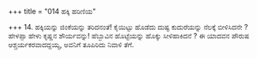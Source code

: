 +++
title = "014 ಹಕ್ಕಿ ಹರಿಣಿಯ"

+++
14. ಹಕ್ಕಿಯನ್ನು ಜಿಂಕೆಯನ್ನು ತರಿದನಂತೆ! ಕೈಯಿಟ್ಟು ಹೊಡೆದು ದುಷ್ಟ ಕುದುರೆಯನ್ನು ನೆಲಕ್ಕೆ ಬೀಳಿಸಿದನೇ ? ಹೇಳಪ್ಪಾ ಹೇಳು ಕೃಷ್ಣನ ಶೌರ್ಯವನ್ನು! ಹೆಬ್ಬಾವಿನ ಹೊಟ್ಟೆಯನ್ನು ಹೊಕ್ಕು ಸೀಳಿಹಾಕಿದನೆ ? ಈ ಯಾದವನ ಪೌರುಷ ಆಶ್ಚರ್ಯಕರವಾದದ್ದಯ್ಯ, ಅವನಿಗೆ ತೂಪಿರಿದು ನಿವಾಳಿ ತೆಗೆ.